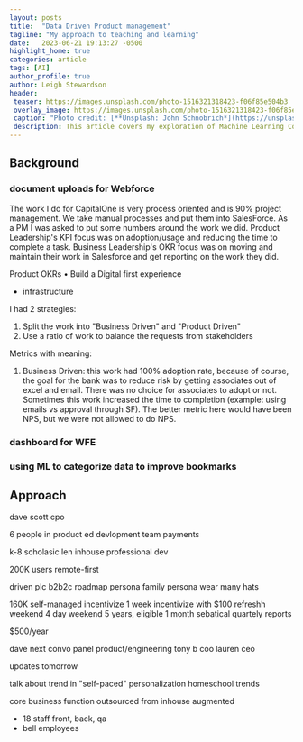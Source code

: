 ```yaml
---
layout: posts
title:  "Data Driven Product management"
tagline: "My approach to teaching and learning"
date:   2023-06-21 19:13:27 -0500
highlight_home: true
categories: article
tags: [AI]
author_profile: true
author: Leigh Stewardson
header:
 teaser: https://images.unsplash.com/photo-1516321318423-f06f85e504b3
 overlay_image: https://images.unsplash.com/photo-1516321318423-f06f85e504b3
 caption: "Photo credit: [**Unsplash: John Schnobrich*](https://unsplash.com/@johnschno)"
 description: This article covers my exploration of Machine Learning Course.
---
```


## Background
### document uploads for Webforce
The work I do for CapitalOne is very process oriented and is 90% project management. We take manual processes and put them into SalesForce. As a PM I was asked to put some numbers around the work we did. Product Leadership's KPI focus was on adoption/usage and reducing the time to complete a task. Business Leadership's OKR focus was on moving and maintain their work in Salesforce and get reporting on the work they did.

Product OKRs
• Build a Digital first experience
  - infrastructure


I had 2 strategies:
1. Split the work into "Business Driven" and "Product Driven"
2. Use a ratio of work to balance the requests from stakeholders

Metrics with meaning:
1. Business Driven: this work had 100% adoption rate, because of course, the goal for the bank was to reduce risk by getting associates out of excel and email. There was no choice for associates to adopt or not. Sometimes this work increased the time to completion (example: using emails vs approval through SF). The better metric here would have been NPS, but we were not allowed to do NPS.

### dashboard for WFE
### using ML to categorize data to improve bookmarks
 
## Approach
dave scott
cpo

6 people in product
ed devlopment team
payments

k-8 scholasic
len inhouse
professional dev

200K users
remote-first

driven plc
b2b2c
roadmap
persona family persona
wear many hats

160K
self-managed
incentivize 1 week incentivize with $100
refreshh weekend 4 day weekend
5 years, eligible 1 month sebatical
quartely reports

$500/year

dave next convo
panel product/engineering
tony b coo
lauren ceo

updates tomorrow

talk about trend in "self-paced"
personalization
homeschool trends




core business function
outsourced from inhouse
augmented
- 18 staff front, back, qa
- bell employees


